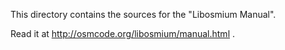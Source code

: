 
This directory contains the sources for the "Libosmium Manual".

Read it at http://osmcode.org/libosmium/manual.html .

